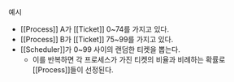 
예시
- [[Process]] A가 [[Ticket]] 0~74를 가지고 있다.
- [[Process]] B가 [[Ticket]] 75~99를 가지고 있다.
- [[Scheduler]]가 0~99 사이의 랜덤한 티켓을 뽑는다.
	- 이를 반복하면 각 프로세스가 가진 티켓의 비율과 비례하는 확률로 [[Process]]들이 선정된다.

